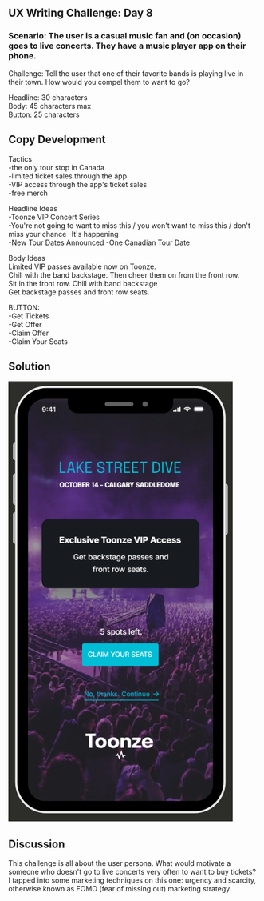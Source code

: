 ## UX Writing Challenge: Day 8
### Scenario: The user is a casual music fan and (on occasion) goes to live concerts. They have a music player app on their phone.  

Challenge: Tell the user that one of their favorite bands is playing live in their town. How would you compel them to want to go? 

Headline: 30 characters  
Body: 45 characters max   
Button: 25 characters

## Copy Development
Tactics  
-the only tour stop in Canada  
-limited ticket sales through the app  
-VIP access through the app's ticket sales  
-free merch  

Headline Ideas  
-Toonze VIP Concert Series  
-You're not going to want to miss this / you won't want to miss this / don't miss your chance
-It's happening  
-New Tour Dates Announced
-One Canadian Tour Date  

Body Ideas  
Limited VIP passes available now on Toonze.  
Chill with the band backstage. Then cheer them on from the front row.  
Sit in the front row. Chill with band backstage  
Get backstage passes and front row seats.



BUTTON:  
-Get Tickets  
-Get Offer  
-Claim Offer  
-Claim Your Seats  


## Solution  
![mobile wireframe mockup of music app notification](day-8-solution.png)

## Discussion
This challenge is all about the user persona. What would motivate a someone who doesn't go to live concerts very often to want to buy tickets? I tapped into some marketing techniques on this one: urgency and scarcity, otherwise known as FOMO (fear of missing out) marketing strategy. 
